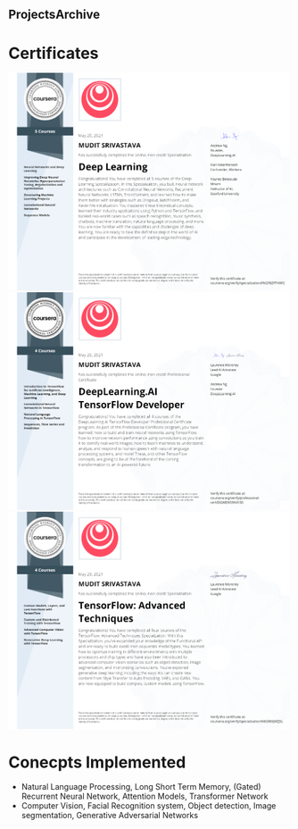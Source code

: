 ## ProjectsArchive

# Certificates
<img src="https://github.com/MuditSrivastava/ProjectsArchive/blob/main/Deep%20Learning%20Specialization.png"/>
<img src="https://github.com/MuditSrivastava/ProjectsArchive/blob/main/Tensorflow%20Developer%20Certificate.png"/>
<img src="https://github.com/MuditSrivastava/ProjectsArchive/blob/main/Tensorflow%20Advanced%20Techniques.png"/>

# Conecpts Implemented
  * Natural Language Processing, Long Short Term Memory, (Gated) Recurrent Neural Network, Attention Models, Transformer Network
  * Computer Vision, Facial Recognition system, Object detection, Image segmentation, Generative Adversarial Networks 
